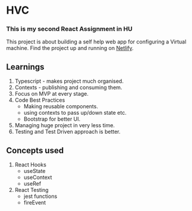 # HVC

### This is my second React Assignment in HU

This project is about building a self help web app for configuring a Virtual machine. Find the project up and running on [Netlify](https://focused-sammet-79b86f.netlify.app/).


## Learnings

1.  Typescript - makes project much organised.
2.  Contexts - publishing and consuming them.
3.  Focus on MVP at every stage.
4.  Code Best Practices
    *  Making reusable components.
    *  using contexts to pass up/down state etc.
    *  Bootstrap for better UI.
5.  Managing huge project in very less time.
6.  Testing and Test Driven approach is better.

## Concepts used

1.  React Hooks
    *  useState
    *  useContext
    *  useRef
2.  React Testing
    *  jest functions
    *  fireEvent
